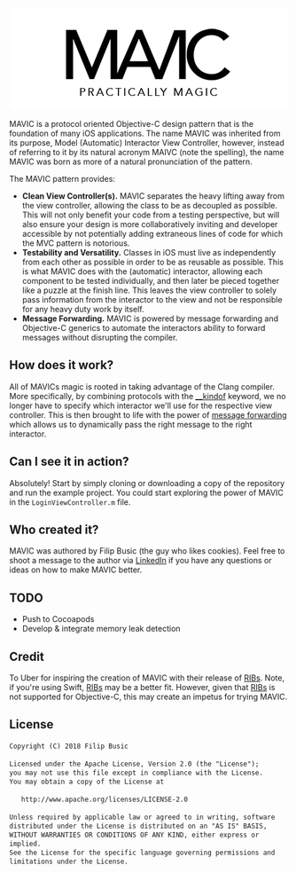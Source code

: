 <p align="center">
<img src="logo.png" alt="MAVIC"/>
</p>

MAVIC is a protocol oriented Objective-C design pattern that is the foundation of many iOS applications. The name MAVIC was inherited from its purpose, Model (Automatic) Interactor View Controller, however, instead of referring to it by its natural acronym MAIVC (note the spelling), the name MAVIC was born as more of a natural pronunciation of the pattern.

The MAVIC pattern provides:
* **Clean View Controller(s).** MAVIC separates the heavy lifting away from the view controller, allowing the class to be as decoupled as possible. This will not only benefit your code from a testing perspective, but will also ensure your design is more collaboratively inviting and developer accessible by not potentially adding extraneous lines of code for which the MVC pattern is notorious.
* **Testability and Versatility.** Classes in iOS must live as independently from each other as possible in order to be as reusable as possible. This is what MAVIC does with the (automatic) interactor, allowing each component to be tested individually, and then later be pieced together like a puzzle at the finish line. This leaves the view controller to solely pass information from the interactor to the view and not be responsible for any heavy duty work by itself.
* **Message Forwarding.** MAVIC is powered by message forwarding and Objective-C generics to automate the interactors ability to forward messages without disrupting the compiler.

## How does it work?

All of MAVICs magic is rooted in taking advantage of the Clang compiler. More specifically, by combining protocols with the [__kindof][1] keyword, we no longer have to specify which interactor we'll use for the respective view controller. This is then brought to life with the power of [message forwarding][2] which allows us to dynamically pass the right message to the right interactor.

## Can I see it in action?

Absolutely! Start by simply cloning or downloading a copy of the repository and run the example project. You could start exploring the power of MAVIC in the `LoginViewController.m` file.

## Who created it?

MAVIC was authored by Filip Busic (the guy who likes cookies). Feel free to shoot a message to the author via [LinkedIn][3] if you have any questions or ideas on how to make MAVIC better.

## TODO

* Push to Cocoapods
* Develop & integrate memory leak detection

## Credit

To Uber for inspiring the creation of MAVIC with their release of [RIBs][4]. Note, if you're using Swift, [RIBs][4] may be a better fit. However, given that [RIBs][4] is not supported for Objective-C, this may create an impetus for trying MAVIC.

## License

    Copyright (C) 2018 Filip Busic

    Licensed under the Apache License, Version 2.0 (the "License");
    you may not use this file except in compliance with the License.
    You may obtain a copy of the License at

       http://www.apache.org/licenses/LICENSE-2.0

    Unless required by applicable law or agreed to in writing, software
    distributed under the License is distributed on an "AS IS" BASIS,
    WITHOUT WARRANTIES OR CONDITIONS OF ANY KIND, either express or implied.
    See the License for the specific language governing permissions and
    limitations under the License.
   
   
   
[1]: https://clang.llvm.org/doxygen/classclang_1_1ObjCObjectPointerType.html#af4c50413bd9b87f41d2d57ddc924bb47
[2]: https://developer.apple.com/library/content/documentation/Cocoa/Conceptual/ObjCRuntimeGuide/Articles/ocrtForwarding.html
[3]: https://www.linkedin.com/in/filip-busic
[4]: https://github.com/uber/RIBs

